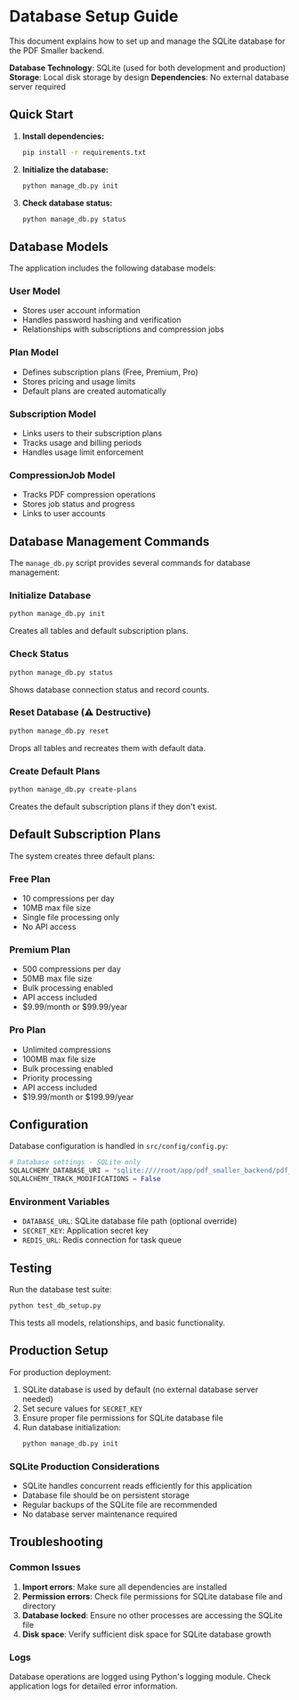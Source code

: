 # Database Setup Guide

This document explains how to set up and manage the SQLite database for the PDF Smaller backend.

**Database Technology**: SQLite (used for both development and production)
**Storage**: Local disk storage by design
**Dependencies**: No external database server required

## Quick Start

1. **Install dependencies:**
   ```bash
   pip install -r requirements.txt
   ```

2. **Initialize the database:**
   ```bash
   python manage_db.py init
   ```

3. **Check database status:**
   ```bash
   python manage_db.py status
   ```

## Database Models

The application includes the following database models:

### User Model
- Stores user account information
- Handles password hashing and verification
- Relationships with subscriptions and compression jobs

### Plan Model
- Defines subscription plans (Free, Premium, Pro)
- Stores pricing and usage limits
- Default plans are created automatically

### Subscription Model
- Links users to their subscription plans
- Tracks usage and billing periods
- Handles usage limit enforcement

### CompressionJob Model
- Tracks PDF compression operations
- Stores job status and progress
- Links to user accounts

## Database Management Commands

The `manage_db.py` script provides several commands for database management:

### Initialize Database
```bash
python manage_db.py init
```
Creates all tables and default subscription plans.

### Check Status
```bash
python manage_db.py status
```
Shows database connection status and record counts.

### Reset Database (⚠️ Destructive)
```bash
python manage_db.py reset
```
Drops all tables and recreates them with default data.

### Create Default Plans
```bash
python manage_db.py create-plans
```
Creates the default subscription plans if they don't exist.

## Default Subscription Plans

The system creates three default plans:

### Free Plan
- 10 compressions per day
- 10MB max file size
- Single file processing only
- No API access

### Premium Plan
- 500 compressions per day
- 50MB max file size
- Bulk processing enabled
- API access included
- $9.99/month or $99.99/year

### Pro Plan
- Unlimited compressions
- 100MB max file size
- Bulk processing enabled
- Priority processing
- API access included
- $19.99/month or $199.99/year

## Configuration

Database configuration is handled in `src/config/config.py`:

```python
# Database settings - SQLite only
SQLALCHEMY_DATABASE_URI = "sqlite:////root/app/pdf_smaller_backend/pdf_smaller_dev.db"
SQLALCHEMY_TRACK_MODIFICATIONS = False
```

### Environment Variables

- `DATABASE_URL`: SQLite database file path (optional override)
- `SECRET_KEY`: Application secret key
- `REDIS_URL`: Redis connection for task queue

## Testing

Run the database test suite:

```bash
python test_db_setup.py
```

This tests all models, relationships, and basic functionality.

## Production Setup

For production deployment:

1. SQLite database is used by default (no external database server needed)
2. Set secure values for `SECRET_KEY`
3. Ensure proper file permissions for SQLite database file
4. Run database initialization:
   ```bash
   python manage_db.py init
   ```

### SQLite Production Considerations

- SQLite handles concurrent reads efficiently for this application
- Database file should be on persistent storage
- Regular backups of the SQLite file are recommended
- No database server maintenance required

## Troubleshooting

### Common Issues

1. **Import errors**: Make sure all dependencies are installed
2. **Permission errors**: Check file permissions for SQLite database file and directory
3. **Database locked**: Ensure no other processes are accessing the SQLite file
4. **Disk space**: Verify sufficient disk space for SQLite database growth

### Logs

Database operations are logged using Python's logging module. Check application logs for detailed error information.